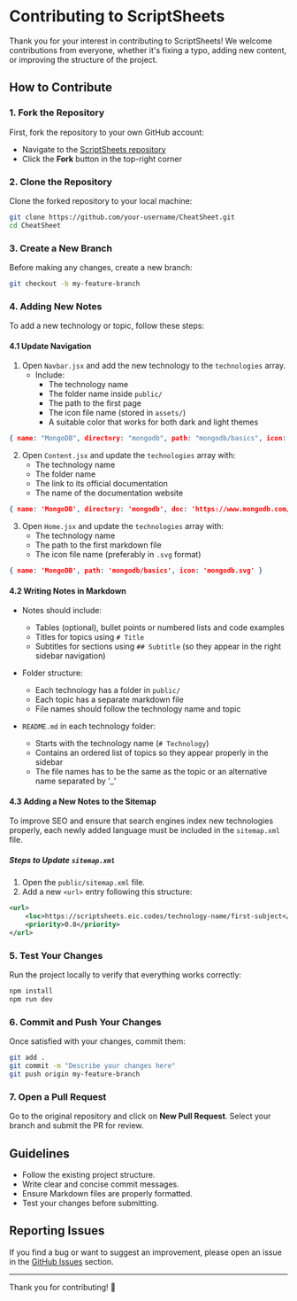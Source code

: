 # Contributing to ScriptSheets

Thank you for your interest in contributing to ScriptSheets! We welcome contributions from everyone, whether it's fixing a typo, adding new content, or improving the structure of the project.

## How to Contribute

### 1. Fork the Repository
First, fork the repository to your own GitHub account:
- Navigate to the [ScriptSheets repository](https://github.com/EIC95/CheatSheet.git)
- Click the **Fork** button in the top-right corner

### 2. Clone the Repository
Clone the forked repository to your local machine:
```sh
git clone https://github.com/your-username/CheatSheet.git
cd CheatSheet
```

### 3. Create a New Branch
Before making any changes, create a new branch:
```sh
git checkout -b my-feature-branch
```

### 4. Adding New Notes
To add a new technology or topic, follow these steps:

#### 4.1 Update Navigation
1. Open `Navbar.jsx` and add the new technology to the `technologies` array.
    - Include:
        - The technology name
        - The folder name inside `public/`
        - The path to the first page
        - The icon file name (stored in `assets/`)
        - A suitable color that works for both dark and light themes
```json
{ name: "MongoDB", directory: "mongodb", path: "mongodb/basics", icon: "mongodb.svg", color: "#00684A" }
```

2. Open `Content.jsx` and update the `technologies` array with:
    - The technology name
    - The folder name
    - The link to its official documentation
    - The name of the documentation website
```json
{ name: 'MongoDB', directory: 'mongodb', doc: 'https://www.mongodb.com/docs/', docSite: 'mongodb.com' }
```

3. Open `Home.jsx` and update the `technologies` array with:
    - The technology name
    - The path to the first markdown file
    - The icon file name (preferably in `.svg` format)
```json
{ name: 'MongoDB', path: 'mongodb/basics', icon: 'mongodb.svg' }
```

#### 4.2 Writing Notes in Markdown
- Notes should include:
    - Tables (optional), bullet points or numbered lists and code examples
    - Titles for topics using `# Title`
    - Subtitles for sections using `## Subtitle` (so they appear in the right sidebar navigation)

- Folder structure:
    - Each technology has a folder in `public/`
    - Each topic has a separate markdown file
    - File names should follow the technology name and topic

- `README.md` in each technology folder:
    - Starts with the technology name (`# Technology`)
    - Contains an ordered list of topics so they appear properly in the sidebar
    - The file names has to be the same as the topic or an alternative name separated by '_'

#### 4.3 Adding a New Notes to the Sitemap

To improve SEO and ensure that search engines index new technologies properly, each newly added language must be included in the `sitemap.xml` file.

##### Steps to Update `sitemap.xml`

1. Open the `public/sitemap.xml` file.
2. Add a new `<url>` entry following this structure:

```xml
<url>
    <loc>https://scriptsheets.eic.codes/technology-name/first-subject</loc>
    <priority>0.8</priority>
</url>
```

### 5. Test Your Changes
Run the project locally to verify that everything works correctly:
```sh
npm install
npm run dev
```

### 6. Commit and Push Your Changes
Once satisfied with your changes, commit them:
```sh
git add .
git commit -m "Describe your changes here"
git push origin my-feature-branch
```

### 7. Open a Pull Request
Go to the original repository and click on **New Pull Request**. Select your branch and submit the PR for review.

## Guidelines
- Follow the existing project structure.
- Write clear and concise commit messages.
- Ensure Markdown files are properly formatted.
- Test your changes before submitting.

## Reporting Issues
If you find a bug or want to suggest an improvement, please open an issue in the [GitHub Issues](https://github.com/EIC95/CheatSheet/issues) section.

---
Thank you for contributing! 🎉